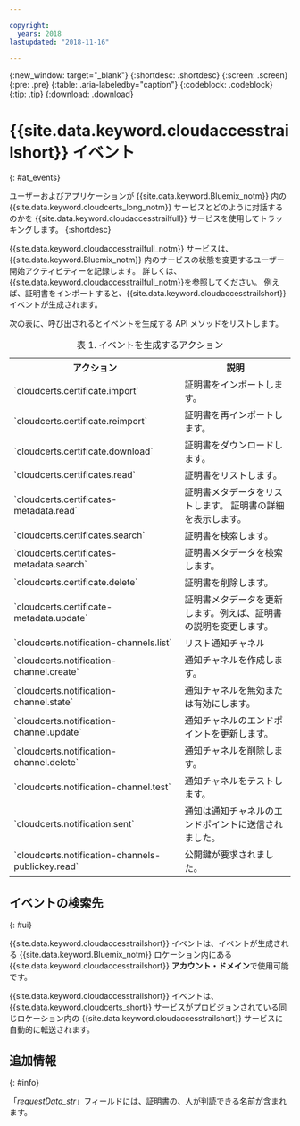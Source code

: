 ```yaml
---

copyright:
  years: 2018
lastupdated: "2018-11-16"

---
```


{:new_window: target="_blank"}
{:shortdesc: .shortdesc}
{:screen: .screen}
{:pre: .pre}
{:table: .aria-labeledby="caption"}
{:codeblock: .codeblock}
{:tip: .tip}
{:download: .download}

# {{site.data.keyword.cloudaccesstrailshort}} イベント  
{: #at_events}

ユーザーおよびアプリケーションが {{site.data.keyword.Bluemix_notm}} 内の {{site.data.keyword.cloudcerts_long_notm}} サービスとどのように対話するのかを {{site.data.keyword.cloudaccesstrailfull}} サービスを使用してトラッキングします。
{:shortdesc}

{{site.data.keyword.cloudaccesstrailfull_notm}} サービスは、{{site.data.keyword.Bluemix_notm}} 内のサービスの状態を変更するユーザー開始アクティビティーを記録します。 詳しくは、[{{site.data.keyword.cloudaccesstrailfull_notm}}](/docs/services/cloud-activity-tracker/index.html#getting-started-with-cla)を参照してください。 例えば、証明書をインポートすると、{{site.data.keyword.cloudaccesstrailshort}} イベントが生成されます。

次の表に、呼び出されるとイベントを生成する API メソッドをリストします。

<table>
  <caption>表 1. イベントを生成するアクション</caption>
  <tr>
    <th>アクション</th>
	  <th>説明</th>
  </tr>
  <tr>
    <td>`cloudcerts.certificate.import`</td>
	  <td>証明書をインポートします。</td>
  </tr>
  <tr>
    <td>`cloudcerts.certificate.reimport`</td>
	  <td>証明書を再インポートします。</td>
  </tr>
  <tr>
    <td>`cloudcerts.certificate.download`</td>
	  <td>証明書をダウンロードします。</td>
  </tr>
  <tr>
    <td>`cloudcerts.certificates.read`</td>
	  <td>証明書をリストします。</td>
  </tr>
  <tr>
    <td>`cloudcerts.certificates-metadata.read`</td>
	  <td>証明書メタデータをリストします。 証明書の詳細を表示します。</td>
  </tr>
  <tr>
    <td>`cloudcerts.certificates.search`</td>
	  <td>証明書を検索します。</td>
  </tr>
  <tr>
    <td>`cloudcerts.certificates-metadata.search`</td>
	  <td>証明書メタデータを検索します。</td>
  </tr>
  <tr>
    <td>`cloudcerts.certificate.delete`</td>
	  <td>証明書を削除します。</td>
  </tr>
  <tr>
    <td>`cloudcerts.certificate-metadata.update`</td>
	  <td>証明書メタデータを更新します。例えば、証明書の説明を変更します。</td>
  </tr>
  <tr>
    <td>`cloudcerts.notification-channels.list`</td>
	  <td>リスト通知チャネル</td>
  </tr>
  <tr>
    <td>`cloudcerts.notification-channel.create`</td>
	  <td>通知チャネルを作成します。</td>
  </tr>
  <tr>
    <td>`cloudcerts.notification-channel.state`</td>
	  <td>通知チャネルを無効または有効にします。</td>
  </tr>
  <tr>
    <td>`cloudcerts.notification-channel.update`</td>
	  <td>通知チャネルのエンドポイントを更新します。</td>
  </tr>
  <tr>
    <td>`cloudcerts.notification-channel.delete`</td>
	  <td>通知チャネルを削除します。</td>
  </tr>
  <tr>
    <td>`cloudcerts.notification-channel.test`</td>
	  <td>通知チャネルをテストします。</td>
  </tr>
  <tr>
    <td>`cloudcerts.notification.sent`</td>
	  <td>通知は通知チャネルのエンドポイントに送信されました。</td>
  </tr>
  <tr>
    <td>`cloudcerts.notification-channels-publickey.read`</td>
	  <td>公開鍵が要求されました。</td>
  </tr>
</table>

## イベントの検索先
{: #ui}

{{site.data.keyword.cloudaccesstrailshort}} イベントは、イベントが生成される {{site.data.keyword.Bluemix_notm}} ロケーション内にある {{site.data.keyword.cloudaccesstrailshort}} **アカウント・ドメイン**で使用可能です。

{{site.data.keyword.cloudaccesstrailshort}} イベントは、{{site.data.keyword.cloudcerts_short}} サービスがプロビジョンされている同じロケーション内の {{site.data.keyword.cloudaccesstrailshort}} サービスに自動的に転送されます。

## 追加情報
{: #info}

「*requestData_str*」フィールドには、証明書の、人が判読できる名前が含まれます。

